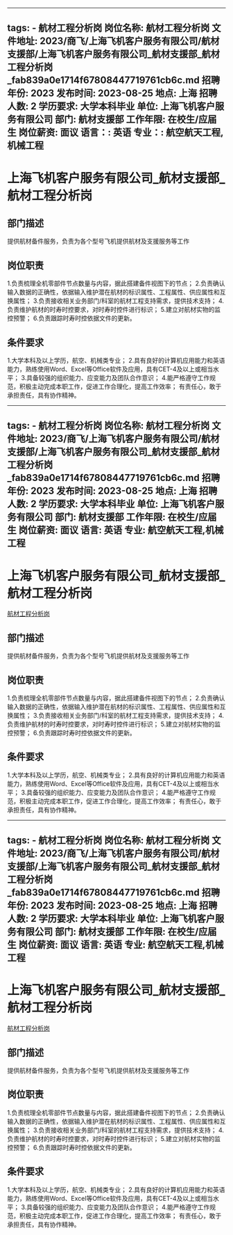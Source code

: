 
---
tags:
    - 航材工程分析岗
岗位名称: 航材工程分析岗
文件地址: 2023/商飞/上海飞机客户服务有限公司/航材支援部/上海飞机客户服务有限公司_航材支援部_航材工程分析岗_fab839a0e1714f67808447719761cb6c.md
招聘年份: 2023
发布时间: 2023-08-25
地点: 上海
招聘人数: 2
学历要求: 大学本科毕业
单位: 上海飞机客户服务有限公司
部门: 航材支援部
工作年限: 在校生/应届生
岗位薪资: 面议
语言：: 英语
专业：: 航空航天工程,机械工程
---

# 上海飞机客户服务有限公司_航材支援部_航材工程分析岗

## 部门描述

提供航材备件服务，负责为各个型号飞机提供航材及支援服务等工作

## 岗位职责

1.负责梳理全机零部件节点数量与内容，据此搭建备件视图下的节点；
 2.负责确认输入数据的正确性，依据输入维护潜在航材的标识属性、工程属性、供应属性和互换属性；
 3.负责接收相关业务部门/科室的航材工程支持需求，提供技术支持；
 4.负责维护航材的时寿时控要求，对时寿时控件进行标识；
 5.建立对航材实物的监控预警；
 6.负责跟踪时寿时控依据文件的更新。

 ## 条件要求

1.大学本科及以上学历，航空、机械类专业；
 2.具有良好的计算机应用能力和英语能力，熟练使用Word、Excel等Office软件及应用，具有CET-4及以上或相当水平；
 3.具备较强的组织能力、应变能力及团队合作意识；
 4.能严格遵守工作规范，积极主动完成本职工作，促进工作合理化，提高工作效率；
有责任心，敢于承担责任，具有协作精神。

---
tags:
    - 航材工程分析岗
岗位名称: 航材工程分析岗
文件地址: 2023/商飞/上海飞机客户服务有限公司/航材支援部/上海飞机客户服务有限公司_航材支援部_航材工程分析岗_fab839a0e1714f67808447719761cb6c.md
招聘年份: 2023
发布时间: 2023-08-25
地点: 上海
招聘人数: 2
学历要求: 大学本科毕业
单位: 上海飞机客户服务有限公司
部门: 航材支援部
工作年限: 在校生/应届生
岗位薪资: 面议
语言: 英语
专业: 航空航天工程,机械工程
---

# 上海飞机客户服务有限公司_航材支援部_航材工程分析岗

[航材工程分析岗](http://zhaopin.comac.cc/zp/ct/out/position/positionDetail?planid=fab839a0e1714f67808447719761cb6c)

## 部门描述

提供航材备件服务，负责为各个型号飞机提供航材及支援服务等工作

## 岗位职责

1.负责梳理全机零部件节点数量与内容，据此搭建备件视图下的节点；
 2.负责确认输入数据的正确性，依据输入维护潜在航材的标识属性、工程属性、供应属性和互换属性；
 3.负责接收相关业务部门/科室的航材工程支持需求，提供技术支持；
 4.负责维护航材的时寿时控要求，对时寿时控件进行标识；
 5.建立对航材实物的监控预警；
 6.负责跟踪时寿时控依据文件的更新。

 ## 条件要求

1.大学本科及以上学历，航空、机械类专业；
 2.具有良好的计算机应用能力和英语能力，熟练使用Word、Excel等Office软件及应用，具有CET-4及以上或相当水平；
 3.具备较强的组织能力、应变能力及团队合作意识；
 4.能严格遵守工作规范，积极主动完成本职工作，促进工作合理化，提高工作效率；
有责任心，敢于承担责任，具有协作精神。

---
tags:
    - 航材工程分析岗
岗位名称: 航材工程分析岗
文件地址: 2023/商飞/上海飞机客户服务有限公司/航材支援部/上海飞机客户服务有限公司_航材支援部_航材工程分析岗_fab839a0e1714f67808447719761cb6c.md
招聘年份: 2023
发布时间: 2023-08-25
地点: 上海
招聘人数: 2
学历要求: 大学本科毕业
单位: 上海飞机客户服务有限公司
部门: 航材支援部
工作年限: 在校生/应届生
岗位薪资: 面议
语言: 英语
专业: 航空航天工程,机械工程
---

# 上海飞机客户服务有限公司_航材支援部_航材工程分析岗

[航材工程分析岗](http://zhaopin.comac.cc/zp/ct/out/position/positionDetail?planid=fab839a0e1714f67808447719761cb6c)


## 部门描述

提供航材备件服务，负责为各个型号飞机提供航材及支援服务等工作

## 岗位职责

1.负责梳理全机零部件节点数量与内容，据此搭建备件视图下的节点；
 2.负责确认输入数据的正确性，依据输入维护潜在航材的标识属性、工程属性、供应属性和互换属性；
 3.负责接收相关业务部门/科室的航材工程支持需求，提供技术支持；
 4.负责维护航材的时寿时控要求，对时寿时控件进行标识；
 5.建立对航材实物的监控预警；
 6.负责跟踪时寿时控依据文件的更新。

 ## 条件要求

1.大学本科及以上学历，航空、机械类专业；
 2.具有良好的计算机应用能力和英语能力，熟练使用Word、Excel等Office软件及应用，具有CET-4及以上或相当水平；
 3.具备较强的组织能力、应变能力及团队合作意识；
 4.能严格遵守工作规范，积极主动完成本职工作，促进工作合理化，提高工作效率；
有责任心，敢于承担责任，具有协作精神。
